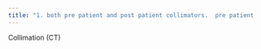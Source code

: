 ```yaml
---
title: "1. both pre patient and post patient collimators.  pre patient or source collimation will decrease the dose to the patient  post patient collimators will decrease the amount of scatter from the patient to the detector"
---
```

Collimation (CT)

